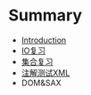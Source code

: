 # Summary

* [Introduction](README.md)
* [IO复习](chapter1.md)
* [集合复习](jihemd.md)
* [注解测试XML](注解测试XML.md)
* DOM&SAX

